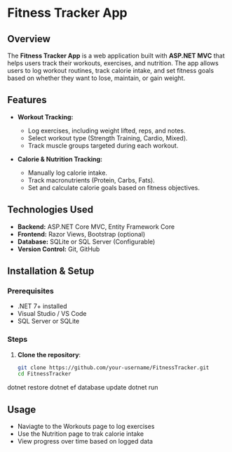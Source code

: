 # Fitness Tracker App

## Overview
The **Fitness Tracker App** is a web application built with **ASP.NET MVC** that helps users track their workouts, exercises, and nutrition. 
The app allows users to log workout routines, track calorie intake, and set fitness goals based on whether they want to lose, maintain, or gain weight.

## Features
- **Workout Tracking:**
  - Log exercises, including weight lifted, reps, and notes.
  - Select workout type (Strength Training, Cardio, Mixed).
  - Track muscle groups targeted during each workout.
  
- **Calorie & Nutrition Tracking:**
  - Manually log calorie intake.
  - Track macronutrients (Protein, Carbs, Fats).
  - Set and calculate calorie goals based on fitness objectives.

## Technologies Used
- **Backend:** ASP.NET Core MVC, Entity Framework Core
- **Frontend:** Razor Views, Bootstrap (optional)
- **Database:** SQLite or SQL Server (Configurable)
- **Version Control:** Git, GitHub


## Installation & Setup
### Prerequisites
- .NET 7+ installed
- Visual Studio / VS Code
- SQL Server or SQLite

### Steps
1. **Clone the repository**:
   ```sh
   git clone https://github.com/your-username/FitnessTracker.git
   cd FitnessTracker
dotnet restore
dotnet ef database update
dotnet run

## Usage
- Naviagte to the Workouts page to log exercises
- Use the Nutrition page to trak calorie intake
- View progress over time based on logged data

